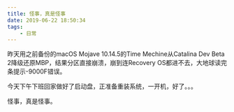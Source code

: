```yaml
---
title: 怪事，真是怪事
date: 2019-06-22 18:50:34
tags:
    - 日常
---
```

昨天用之前备份的macOS Mojave 10.14.5的Time Mechine从Catalina Dev Beta 2降级还原MBP，结果分区直接崩溃，崩到连Recovery OS都进不去，大地球读完条提示-9000F错误。

今天下午下班回家做好了启动盘，正准备重装系统，一开机，好了。。。

怪事，真是怪事。 ​​​